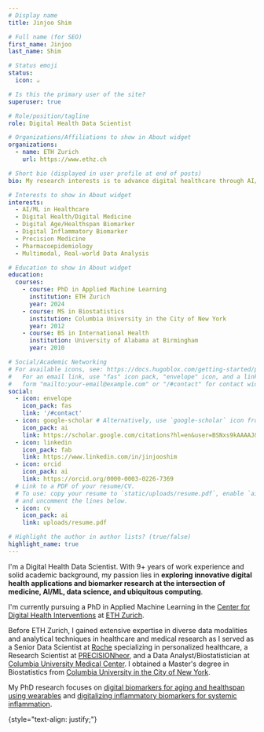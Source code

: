 ```yaml
---
# Display name
title: Jinjoo Shim

# Full name (for SEO)
first_name: Jinjoo
last_name: Shim

# Status emoji
status:
  icon: ☕️

# Is this the primary user of the site?
superuser: true

# Role/position/tagline
role: Digital Health Data Scientist

# Organizations/Affiliations to show in About widget
organizations:
  - name: ETH Zurich 
    url: https://www.ethz.ch  

# Short bio (displayed in user profile at end of posts)
bio: My research interests is to advance digital healthcare through AI/ML and data science.

# Interests to show in About widget
interests:
  - AI/ML in Healthcare
  - Digital Health/Digital Medicine
  - Digital Age/Healthspan Biomarker
  - Digital Inflammatory Biomarker
  - Precision Medicine
  - Pharmacoepidemiology
  - Multimodal, Real-world Data Analysis

# Education to show in About widget
education:
  courses:
    - course: PhD in Applied Machine Learning
      institution: ETH Zurich
      year: 2024
    - course: MS in Biostatistics
      institution: Columbia University in the City of New York
      year: 2012
    - course: BS in International Health
      institution: University of Alabama at Birmingham
      year: 2010

# Social/Academic Networking
# For available icons, see: https://docs.hugoblox.com/getting-started/page-builder/#icons
#   For an email link, use "fas" icon pack, "envelope" icon, and a link in the
#   form "mailto:your-email@example.com" or "/#contact" for contact widget.
social:
  - icon: envelope
    icon_pack: fas
    link: '/#contact'
  - icon: google-scholar # Alternatively, use `google-scholar` icon from `ai` icon pack
    icon_pack: ai
    link: https://scholar.google.com/citations?hl=en&user=BSNxs9kAAAAJ&view_op=list_works&sortby=pubdate
  - icon: linkedin
    icon_pack: fab
    link: https://www.linkedin.com/in/jinjooshim
  - icon: orcid
    icon_pack: ai
    link: https://orcid.org/0000-0003-0226-7369
  # Link to a PDF of your resume/CV.
  # To use: copy your resume to `static/uploads/resume.pdf`, enable `ai` icons in `params.yaml`,
  # and uncomment the lines below.
  - icon: cv
    icon_pack: ai
    link: uploads/resume.pdf

# Highlight the author in author lists? (true/false)
highlight_name: true
---
```


I'm a Digital Health Data Scientist. With 9+ years of work experience and solid academic background, my passion lies in **exploring innovative digital health applications and biomarker research at the intersection of medicine, AI/ML, data science, and ubiquitous computing**. 

I'm currently pursuing a PhD in Applied Machine Learning in the [Center for Digital Health Interventions](https://www.c4dhi.org/) at [ETH Zurich](https://www.ethz.ch/en.html). 

Before ETH Zurich, I gained extensive expertise in diverse data modalities and analytical techniques in healthcare and medical research as I served as a Senior Data Scientist at [Roche](https://www.roche.com) specializing in personalized healthcare, a Research Scientist at [PRECISIONheor](https://www.precisionheor.com/), and a Data Analyst/Biostatistician at [Columbia University Medical Center](https://www.cuimc.columbia.edu/). I obtained a Master's degree in Biostatistics from [Columbia University in the City of New York](https://www.columbia.edu/). 

My PhD research focuses on [digital biomarkers for aging and healthspan using wearables](https://www.c4dhi.org/news/wearable-based-accelerometer-activity-profile/) and [digitalizing inflammatory biomarkers for systemic inflammation](https://www.c4dhi.org/projects/digitalization-of-inflammatory-biomarkers-for-chronic-systemic-inflammation/). 

{style="text-align: justify;"}

